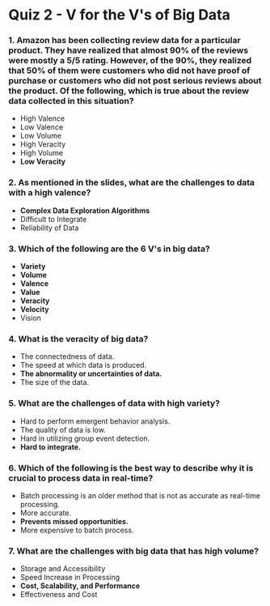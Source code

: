 # Quiz 2 - V for the V's of Big Data

### 1. Amazon has been collecting review data for a particular product. They have realized that almost 90% of the reviews were mostly a 5/5 rating. However, of the 90%, they realized that 50% of them were customers who did not have proof of purchase or customers who did not post serious reviews about the product. Of the following, which is true about the review data collected in this situation?

- High Valence
- Low Valence
- Low Volume
- High Veracity
- High Volume
- **Low Veracity**

### 2. As mentioned in the slides, what are the challenges to data with a high valence?

- **Complex Data Exploration Algorithms**
- Difficult to Integrate
- Reliability of Data

### 3. Which of the following are the 6 V's in big data?

- **Variety**
- **Volume**
- **Valence**
- **Value**
- **Veracity**
- **Velocity**
- Vision

### 4. What is the veracity of big data?

- The connectedness of data.
- The speed at which data is produced.
- **The abnormality or uncertainties of data.**
- The size of the data.

### 5. What are the challenges of data with high variety?

- Hard to perform emergent behavior analysis.
- The quality of data is low.
- Hard in utilizing group event detection.
- **Hard to integrate.**

### 6. Which of the following is the best way to describe why it is crucial to process data in real-time?

- Batch processing is an older method that is not as accurate as real-time processing.
- More accurate.
- **Prevents missed opportunities.**
- More expensive to batch process.

### 7. What are the challenges with big data that has high volume?

- Storage and Accessibility
- Speed Increase in Processing
- **Cost, Scalability, and Performance**
- Effectiveness and Cost
